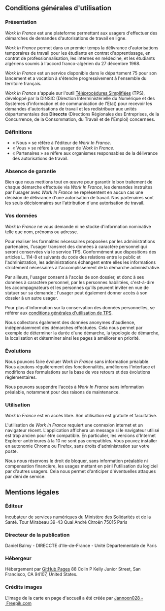 ## Conditions générales d'utilisation

### Présentation

*Work In France* est une plateforme permettant aux usagers d'effectuer des démarches de demandes d'autorisations de travail en ligne.

*Work In France* permet dans un premier temps la délivrance d'autorisations temporaires de travail pour les étudiants en contrat d'apprentissage, en contrat de professionnalisation, les internes en médecine, et les étudiants algériens soumis à l'accord franco-algérien du 27 décembre 1968. 

*Work In France* est un service disponible dans le département 75 pour son lancement et a vocation à s'étendre progressivement à l'ensemble du territoire français.

*Work In France* s'appuie sur l'outil [Téléprocédures Simplifiées](https://tps.apientreprise.fr) (TPS), développé par la DINSIC (Direction Interministérielle du Numérique et des Systèmes d'information et de communication de l'Etat) pour recevoir les demandes d'autorisations de travail et les redistribuer aux unités départementales des **Direccte** (Directions Régionales des Entreprises, de la Concurrence, de la Consommation, du Travail et de l'Emploi) concernées.

### Définitions

- « Nous » se réfère à l'éditeur de *Work In France*.
- « Vous » se réfère à un usager de *Work In France*.
- « Partenaires » se réfère aux organismes responsables de la délivrance des autorisations de travail.

### Absence de garantie

Bien que nous mettions tout en œuvre pour garantir le bon traitement de chaque démarche effectuée via *Work In France*, les demandes instruites par l'usager avec *Work In France* ne représentent en aucun cas une décision de délivrance d'une autorisation de travail. Nos partenaires sont les seuls décisionnaires sur l'attribution d'une autorisation de travail.

### Vos données

*Work In France* ne vous demande ni ne stocke d'information nominative telle que nom, prénoms ou adresse.

Pour réaliser les formalités nécessaires proposées par les administrations partenaires, l'usager transmet des données à caractère personnel qui seront conservées via le service TPS. Conformément aux dispositions des articles L. 114-8 et suivants du code des relations entre le public et l'administration, les administrations échangent entre elles les informations strictement nécessaires à l'accomplissement de la démarche administrative.

Par ailleurs, l'usager consent à l'accès de son dossier, et donc à ses données à caractère personnel, par les personnes habilitées, c'est-à-dire les accompagnateurs et les personnes qu'ils peuvent inviter en vue de statuer sur sa demande ; l'usager peut également donner accès à son dossier à un autre usager.

Pour plus d'information sur la conservation des données personnelles, se référer aux [conditions générales d'utilisation de TPS](https://tps.gitbooks.io/tps-documentation/content/conditions-generales-dutilisation.html).

Nous collectons également des données anonymes d'audience, indépendamment des démarches effectuées. Cela nous permet par exemple de déterminer la durée d'une démarche, la typologie de démarche, la localisation et déterminer ainsi les pages à améliorer en priorité.

### Évolutions

Nous pouvons faire évoluer *Work In France* sans information préalable. Nous ajoutons régulièrement des fonctionnalités, améliorons l'interface et modifions des formulations sur la base de vos retours et des évolutions règlementaires.

Nous pouvons suspendre l'accès à *Work In France* sans information préalable, notamment pour des raisons de maintenance.

### Utilisation

*Work In France* est en accès libre. Son utilisation est gratuite et facultative.

L'utilisation de *Work In France* requiert une connexion internet et un navigateur récent. L'application affichera un message si le navigateur utilisé est trop ancien pour être compatible. En particulier, les versions d'Internet Explorer antérieures à la 10 ne sont pas compatibles. Vous pouvez installer en autonomie Chrome ou Firefox, sans droits d'administration sur votre poste.

Nous nous réservons le droit de bloquer, sans information préalable ni compensation financière, les usages mettant en péril l'utilisation du logiciel par d'autres usagers. Cela nous permet d'anticiper d'éventuelles attaques par déni de service.

## Mentions légales

### Éditeur

Incubateur de services numériques du Ministère des Solidarités et de la Santé.
Tour Mirabeau
39-43 Quai André Citroën
75015 Paris

### Directeur de la publication

Daniel Balmy - DIRECCTE d'Ile-de-France - Unité Départementale de Paris

### Hébergeur

Hébergement par [GitHub Pages](https://pages.github.com)
88 Colin P Kelly Junior Street, San Francisco, CA 94107, United States.

### Crédits images

L'image de la carte en page d'accueil a été créée par [Jannoon028 - Freepik.com](https://www.freepik.com/free-photo/wallpaper-geography-nation-map-paper_1048435.htm)
